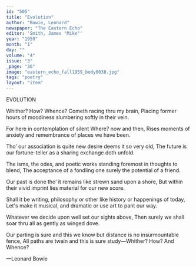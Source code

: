 ```yaml
---
id: "505"
title: "Evolution"
author: "Bowie, Leonard"
newspaper: "The Eastern Echo"
editor: 'Smith, James "Mike"'
year: "1959"
month: "1"
day: ""
volume: "4"
issue: "3"
_page: "36"
image: "eastern_echo_fall1959_body0038.jpg"
tags: "poetry"
layout: "item"
---
```

EVOLUTION

Whither? How? Whence?
Cometh racing thru my brain,
Placing former hours of moodiness
slumbering softly in their vein.

For here in contemplation
of silent Where? now and then,
Rises moments of anxiety
and remembrance of places we have been.

Tho’ our association is quite new
desire deems it so very old,
The future is our fortune-teller
as a sharing exchange doth unfold.

The isms, the odes, and poetic works
standing foremost in thoughts to blend,
The acceptance of a fondling one
surely the potential of a friend.

Our past is done tho’ it remains
like strewn sand upon a shore,
But within their vivid imprint
lies material for our new score.

Shall it be writing, philosophy or other
like history or happenings of today,
Let's make it musical, and dramatic
or use art to pant our way.

Whatever we decide upon
well set our sights above,
Then surely we shall soar thru all
as gently as winged dove.

Our parting is sure and this we know
but distance is no insurmountable fence,
All paths are twain and this is sure
study—Whither? How? And Whence?

—Leonard Bowie
